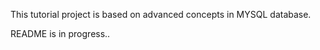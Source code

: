 <p> This tutorial project is based on advanced concepts in MYSQL database. </p>
<p> README is in progress.. </p>
